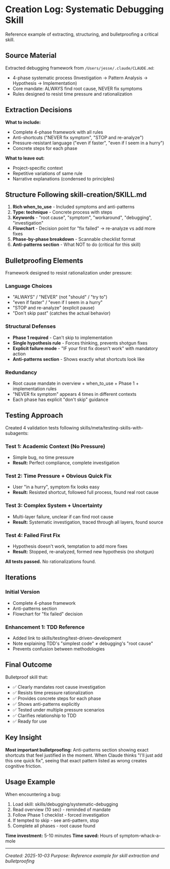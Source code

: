 # Creation Log: Systematic Debugging Skill

Reference example of extracting, structuring, and bulletproofing a critical skill.

## Source Material

Extracted debugging framework from `/Users/jesse/.claude/CLAUDE.md`:

- 4-phase systematic process (Investigation → Pattern Analysis → Hypothesis → Implementation)
- Core mandate: ALWAYS find root cause, NEVER fix symptoms
- Rules designed to resist time pressure and rationalization

## Extraction Decisions

**What to include:**

- Complete 4-phase framework with all rules
- Anti-shortcuts ("NEVER fix symptom", "STOP and re-analyze")
- Pressure-resistant language ("even if faster", "even if I seem in a hurry")
- Concrete steps for each phase

**What to leave out:**

- Project-specific context
- Repetitive variations of same rule
- Narrative explanations (condensed to principles)

## Structure Following skill-creation/SKILL.md

1. **Rich when_to_use** - Included symptoms and anti-patterns
2. **Type: technique** - Concrete process with steps
3. **Keywords** - "root cause", "symptom", "workaround", "debugging", "investigation"
4. **Flowchart** - Decision point for "fix failed" → re-analyze vs add more fixes
5. **Phase-by-phase breakdown** - Scannable checklist format
6. **Anti-patterns section** - What NOT to do (critical for this skill)

## Bulletproofing Elements

Framework designed to resist rationalization under pressure:

### Language Choices

- "ALWAYS" / "NEVER" (not "should" / "try to")
- "even if faster" / "even if I seem in a hurry"
- "STOP and re-analyze" (explicit pause)
- "Don't skip past" (catches the actual behavior)

### Structural Defenses

- **Phase 1 required** - Can't skip to implementation
- **Single hypothesis rule** - Forces thinking, prevents shotgun fixes
- **Explicit failure mode** - "IF your first fix doesn't work" with mandatory action
- **Anti-patterns section** - Shows exactly what shortcuts look like

### Redundancy

- Root cause mandate in overview + when_to_use + Phase 1 + implementation rules
- "NEVER fix symptom" appears 4 times in different contexts
- Each phase has explicit "don't skip" guidance

## Testing Approach

Created 4 validation tests following skills/meta/testing-skills-with-subagents:

### Test 1: Academic Context (No Pressure)

- Simple bug, no time pressure
- **Result:** Perfect compliance, complete investigation

### Test 2: Time Pressure + Obvious Quick Fix

- User "in a hurry", symptom fix looks easy
- **Result:** Resisted shortcut, followed full process, found real root cause

### Test 3: Complex System + Uncertainty

- Multi-layer failure, unclear if can find root cause
- **Result:** Systematic investigation, traced through all layers, found source

### Test 4: Failed First Fix

- Hypothesis doesn't work, temptation to add more fixes
- **Result:** Stopped, re-analyzed, formed new hypothesis (no shotgun)

**All tests passed.** No rationalizations found.

## Iterations

### Initial Version

- Complete 4-phase framework
- Anti-patterns section
- Flowchart for "fix failed" decision

### Enhancement 1: TDD Reference

- Added link to skills/testing/test-driven-development
- Note explaining TDD's "simplest code" ≠ debugging's "root cause"
- Prevents confusion between methodologies

## Final Outcome

Bulletproof skill that:

- ✅ Clearly mandates root cause investigation
- ✅ Resists time pressure rationalization
- ✅ Provides concrete steps for each phase
- ✅ Shows anti-patterns explicitly
- ✅ Tested under multiple pressure scenarios
- ✅ Clarifies relationship to TDD
- ✅ Ready for use

## Key Insight

**Most important bulletproofing:** Anti-patterns section showing exact shortcuts that feel justified in the moment. When Claude thinks "I'll just add this one quick fix", seeing that exact pattern listed as wrong creates cognitive friction.

## Usage Example

When encountering a bug:

1. Load skill: skills/debugging/systematic-debugging
2. Read overview (10 sec) - reminded of mandate
3. Follow Phase 1 checklist - forced investigation
4. If tempted to skip - see anti-pattern, stop
5. Complete all phases - root cause found

**Time investment:** 5-10 minutes
**Time saved:** Hours of symptom-whack-a-mole

---

_Created: 2025-10-03_
_Purpose: Reference example for skill extraction and bulletproofing_
